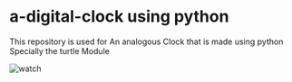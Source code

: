 # a-digital-clock using python

This repository is used for An analogous Clock that is made using python Specially the turtle Module

![watch](https://user-images.githubusercontent.com/90408697/174978224-014d6b14-ea1f-42b2-aadb-850d3d24639d.PNG)

